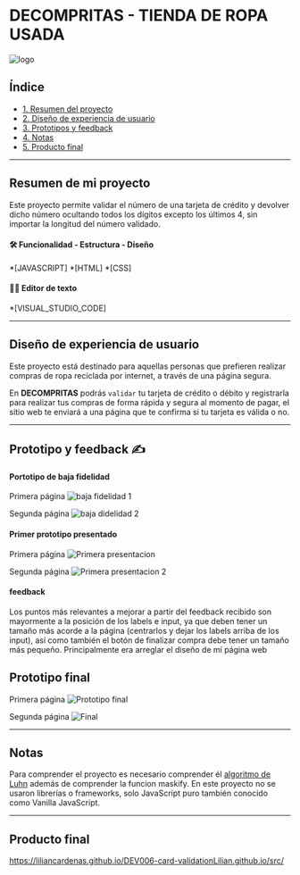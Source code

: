 # DECOMPRITAS - TIENDA DE ROPA USADA

![logo](https://user-images.githubusercontent.com/127140327/228970466-109c965b-ca43-4ca5-8eca-a487ea97d332.jpg)

## Índice

* [1. Resumen del proyecto](#1-resumen-del-proyecto)
* [2. Diseño de experiencia de usuario](#3-(diseño-de-experiencia-de-usuario))
* [3. Prototipos y feedback](#2-imagen-prototipo)
* [4. Notas](#4-notas)
* [5. Producto final](#5-link-de-gelipay)

***


## Resumen de mi proyecto
Este proyecto permite validar el número de una tarjeta de crédito y devolver dicho número ocultando todos los dígitos excepto los últimos 4, sin importar la longitud del número validado.

#### 🛠 Funcionalidad - Estructura - Diseño 
*[JAVASCRIPT]
*[HTML]
*[CSS]

#### 👩‍💻 Editor de texto
*[VISUAL_STUDIO_CODE]

***


## Diseño de experiencia de usuario

Este proyecto está destinado para aquellas personas que prefieren realizar compras de ropa reciclada por internet, a través de una página segura.


En **DECOMPRITAS** podrás `validar` tu tarjeta de crédito o débito y registrarla para realizar tus compras de forma rápida y segura al momento de pagar, el sitio web te enviará a una página que te confirma si tu tarjeta es válida o no.

***


## Prototipo y feedback ✍️

#### Portotipo de baja fidelidad
   Primera página
![baja fidelidad 1](https://user-images.githubusercontent.com/127140327/228965203-75f8ed6f-de8a-4017-b42b-d5a4a565495e.jpg)

  Segunda página
![baja didelidad 2](https://user-images.githubusercontent.com/127140327/228965254-a3a3bf5d-6441-44aa-8bd5-3dc752abc82a.jpg)


#### Primer prototipo presentado
Primera página
![Primera presentacion](https://user-images.githubusercontent.com/127140327/228975222-ddbaa102-e74c-4813-80f5-8750284cc1d7.jpg)

Segunda página
![Primera presentacion 2](https://user-images.githubusercontent.com/127140327/228975810-f0db5b1f-9cc8-4a71-9c55-fc5c2b124ca8.jpg)

#### feedback

Los puntos más relevantes a mejorar a partir del feedback recibido son mayormente a la posición de los labels e input, ya que deben tener un tamaño más acorde a la página (centrarlos y dejar los labels arriba de los input), así como también el botón de finalizar compra debe tener un tamaño más pequeño. Principalmente era arreglar el diseño de mí página web

## Prototipo final
Primera página
![Prototipo final](https://user-images.githubusercontent.com/127140327/228977213-ff58d837-6eeb-4a71-96ac-d8d9ade720f5.jpg)

Segunda página
![Final](https://user-images.githubusercontent.com/127140327/228977332-214be60a-4552-469a-8436-e3943b31257c.jpg)


***


## Notas
Para comprender el proyecto es necesario comprender él [algoritmo de Luhn](https://es.wikipedia.org/wiki/Algoritmo_de_Luhn)  además de comprender la funcion maskify.
En este proyecto no se usaron librerías o frameworks, solo JavaScript puro también conocido como Vanilla JavaScript.

***


## Producto final

https://liliancardenas.github.io/DEV006-card-validationLilian.github.io/src/

